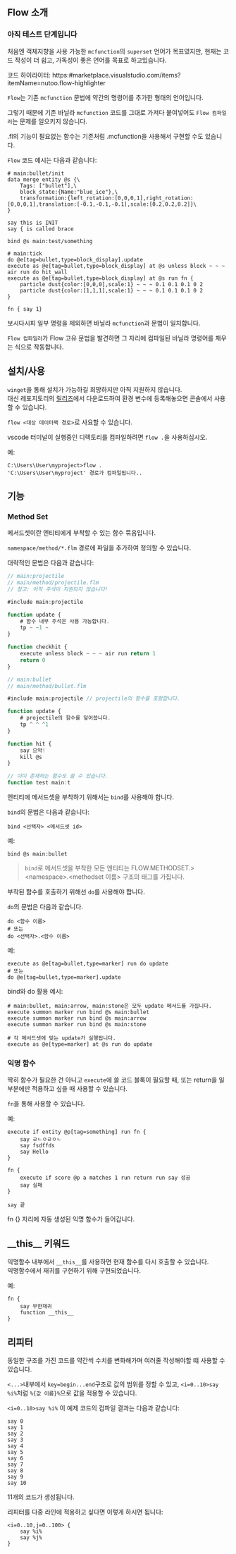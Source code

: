 ## Flow 소개

### 아직 테스트 단계입니다

처음엔 객체지향을 사용 가능한 `mcfunction`의 `superset` 언어가 목표였지만, 현재는 코드 작성이 더 쉽고, 가독성이 좋은 언어를 목표로 하고있습니다.

코드 하이라이터: https:#marketplace.visualstudio.com/items?itemName=nutoo.flow-highlighter

`Flow`는 기존 `mcfunction` 문법에 약간의 명령어를 추가한 형태의 언어입니다.

그렇기 때문에 기존 바닐라 `mcfunction` 코드를 그대로 가져다 붙여넣어도 `Flow 컴파일러`는 문제를 일으키지 않습니다.

.fl의 기능이 필요없는 함수는 기존처럼 .mcfunction을 사용해서 구현할 수도 있습니다.

`Flow` 코드 예시는 다음과 같습니다:

```mcfunction
# main:bullet/init
data merge entity @s {\
    Tags: ["bullet"],\
    block_state:{Name:"blue_ice"},\
    transformation:{left_rotation:[0,0,0,1],right_rotation:[0,0,0,1],translation:[-0.1,-0.1,-0.1],scale:[0.2,0.2,0.2]}\
}

say this is INIT
say { is called brace

bind @s main:test/something

# main:tick
do @e[tag=bullet,type=block_display].update
execute as @e[tag=bullet,type=block_display] at @s unless block ~ ~ ~ air run do hit_wall
execute as @e[tag=bullet,type=block_display] at @s run fn {
    particle dust{color:[0,0,0],scale:1} ~ ~ ~ 0.1 0.1 0.1 0 2
    particle dust{color:[1,1,1],scale:1} ~ ~ ~ 0.1 0.1 0.1 0 2
}

fn { say 1}
```

보시다시피 일부 명령을 제외하면 바닐라 `mcfunction`과 문법이 일치합니다.

`Flow 컴파일러`가 Flow 고유 문법을 발견하면 그 자리에 컴파일된 바닐라 명령어를 채우는 식으로 작동합니다.

## 설치/사용

`winget`을 통해 설치가 가능하길 희망하지만 아직 지원하지 않습니다.  
대신 레포지토리의 [릴리즈](https:#github.com/gonggo124/flow/releases/tag/v0.1.0)에서 다운로드하여 환경 변수에 등록해놓으면 콘솔에서 사용할 수 있습니다.

`flow <대상 데이터팩 경로>`로 사요할 수 있습니다.

vscode 터미널이 실행중인 디렉토리를 컴파일하려면
`flow .`을 사용하십시오.

예:

```
C:\Users\User\myproject>flow .
'C:\Users\User\myproject' 경로가 컴파일됩니다..
```

## 기능

### Method Set

메서드셋이란 엔티티에게 부착할 수 있는 함수 묶음입니다.

`namespace/method/*.flm` 경로에 파일을 추가하여 정의할 수 있습니다.

대략적인 문법은 다음과 같습니다:

```js
// main:projectile
// main/method/projectile.flm
// 참고: 아직 주석이 지원되지 않습니다!

#include main:projectile

function update {
    # 함수 내부 주석은 사용 가능합니다.
    tp ~ ~1 ~
}

function checkhit {
    execute unless block ~ ~ ~ air run return 1
    return 0
}
```

```js
// main:bullet
// main/method/bullet.flm

#include main:projectile // projectile의 함수를 포함합니다.

function update {
    # projectile의 함수를 덮어씁니다.
    tp ^ ^ ^1
}

function hit {
    say 으악!
    kill @s
}

// 이미 존재하는 함수도 쓸 수 있습니다.
function test main:t
```

엔티티에 메서드셋을 부착하기 위해서는 `bind`를 사용해야 합니다.

`bind`의 문법은 다음과 같습니다:

```mcfunction
bind <선택자> <메서드셋 id>
```

예:

```mcfunction
bind @s main:bullet
```

> `bind`로 메서드셋을 부착한 모든 엔티티는 FLOW.METHODSET.> \<namespace\>.\<methodset 이름\> 구조의 태그를 가집니다.

부착된 함수를 호출하기 위해선 `do`를 사용해야 합니다.

`do`의 문법은 다음과 같습니다.

```mcfunction
do <함수 이름>
# 또는
do <선택자>.<함수 이름>
```

예:

```mcfunction
execute as @e[tag=bullet,type=marker] run do update
# 또는
do @e[tag=bullet,type=marker].update
```

bind와 do 활용 예시:

```mcfunction
# main:bullet, main:arrow, main:stone은 모두 update 메서드를 가집니다.
execute summon marker run bind @s main:bullet
execute summon marker run bind @s main:arrow
execute summon marker run bind @s main:stone

# 각 메서드셋에 맞는 update가 실행됩니다.
execute as @e[type=marker] at @s run do update
```

### 익명 함수

딱히 함수가 필요한 건 아니고 `execute`에 쓸 코드 블록이 필요할 때, 또는 return을 일부분에만 적용하고 싶을 때 사용할 수 있습니다.

`fn`을 통해 사용할 수 있습니다.

예:

```mcfunction
execute if entity @p[tag=something] run fn {
    say ㄹㄴㅇㄹㅇㄴ
    say fsdffds
    say Hello
}

fn {
    execute if score @p a matches 1 run return run say 성공
    say 실패
}

say 끝
```

fn {} 자리에 자동 생성된 익명 함수가 들어갑니다.

## \_\_this\_\_ 키워드

익명함수 내부에서 `__this__`를 사용하면 현재 함수를 다시 호출할 수 있습니다.  
익명함수에서 재귀를 구현하기 위해 구현되었습니다.

예:

```
fn {
    say 무한재귀
    function __this__
}
```

## 리피터

동일한 구조를 가진 코드를 약간씩 수치를 변화해가며 여러줄 작성해야할 떄 사용할 수 있습니다.

`<...>`내부에서 `key=begin...end`구조로 값의 범위를 정할 수 있고,
`<i=0..10>say %i%`처럼 `%{값 이름}%`으로 값을 적용할 수 있습니다.

`<i=0..10>say %i%` 이 예제 코드의 컴파일 결과는 다음과 같습니다:

```mcfunction
say 0
say 1
say 2
say 3
say 4
say 5
say 6
say 7
say 8
say 9
say 10
```

11개의 코드가 생성됩니다.

리피터를 다중 라인에 적용하고 싶다면 이렇게 하시면 됩니다:

```mcfunction
<i=0..10,j=0..100> {
    say %i%
    say %j%
}
```
